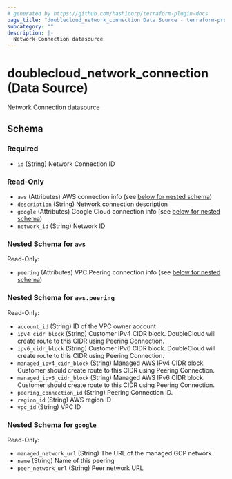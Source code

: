 ```yaml
---
# generated by https://github.com/hashicorp/terraform-plugin-docs
page_title: "doublecloud_network_connection Data Source - terraform-provider-doublecloud"
subcategory: ""
description: |-
  Network Connection datasource
---
```


# doublecloud_network_connection (Data Source)

Network Connection datasource



<!-- schema generated by tfplugindocs -->
## Schema

### Required

- `id` (String) Network Connection ID

### Read-Only

- `aws` (Attributes) AWS connection info (see [below for nested schema](#nestedatt--aws))
- `description` (String) Network connection description
- `google` (Attributes) Google Cloud connection info (see [below for nested schema](#nestedatt--google))
- `network_id` (String) Network ID

<a id="nestedatt--aws"></a>
### Nested Schema for `aws`

Read-Only:

- `peering` (Attributes) VPC Peering connection info (see [below for nested schema](#nestedatt--aws--peering))

<a id="nestedatt--aws--peering"></a>
### Nested Schema for `aws.peering`

Read-Only:

- `account_id` (String) ID of the VPC owner account
- `ipv4_cidr_block` (String) Customer IPv4 CIDR block.
DoubleCloud will create route to this CIDR using Peering Connection.
- `ipv6_cidr_block` (String) Customer IPv6 CIDR block.
DoubleCloud will create route to this CIDR using Peering Connection.
- `managed_ipv4_cidr_block` (String) Managed AWS IPv4 CIDR block.
Customer should create route to this CIDR using Peering Connection.
- `managed_ipv6_cidr_block` (String) Managed AWS IPv6 CIDR block.
Customer should create route to this CIDR using Peering Connection.
- `peering_connection_id` (String) Peering Connection ID.
- `region_id` (String) AWS region ID
- `vpc_id` (String) VPC ID



<a id="nestedatt--google"></a>
### Nested Schema for `google`

Read-Only:

- `managed_network_url` (String) The URL of the managed GCP network
- `name` (String) Name of this peering
- `peer_network_url` (String) Peer network URL



